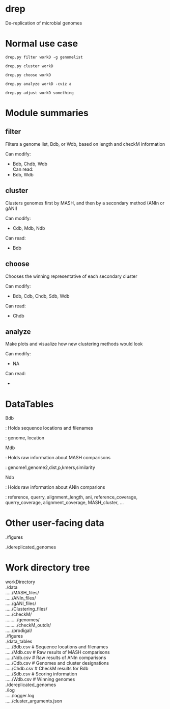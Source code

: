# drep
De-replication of microbial genomes

# Normal use case

```
drep.py filter workD -g genomelist

drep.py cluster workD

drep.py choose workD

drep.py analyze workD -cviz a

drep.py adjust workD something
```

# Module summaries

## filter

Filters a genome list, Bdb, or Wdb, based on length and checkM information

Can modify:  
- Bdb, Chdb, Wdb  
Can read:  
- Bdb, Wdb  

## cluster

Clusters genomes first by MASH, and then by a secondary method (ANIn or gANI)

Can modify:

- Cdb, Mdb, Ndb

Can read:

-  Bdb

## choose

Chooses the winning representative of each secondary cluster

Can modify:

- Bdb, Cdb, Chdb, Sdb, Wdb

Can read:

- Chdb 

## analyze

Make plots and visualize how new clustering methods would look

Can modify:

- NA

Can read:

-

# DataTables

Bdb

:   Holds sequence locations and filenames

:   genome, location

Mdb

:   Holds raw information about MASH comparisons

:   genome1,genome2,dist,p,kmers,similarity

Ndb

:   Holds raw information about ANIn comparions

:   reference, querry, alignment_length, ani, reference_coverage, querry_coverage, alignment_coverage, MASH_cluster, ...

# Other user-facing data

./figures

./dereplicated_genomes

# Work directory tree

workDirectory  
./data  
...../MASH_files/  
...../ANIn_files/  
...../gANI_files/  
...../Clustering_files/  
...../checkM/  
........./genomes/  
........./checkM_outdir/  
...../prodigal/  
./figures  
./data_tables  
...../Bdb.csv  # Sequence locations and filenames  
...../Mdb.csv  # Raw results of MASH comparisons  
...../Ndb.csv  # Raw results of ANIn comparisons  
...../Cdb.csv  # Genomes and cluster designations  
...../Chdb.csv # CheckM results for Bdb  
...../Sdb.csv  # Scoring information  
...../Wdb.csv  # Winning genomes  
./dereplicated_genomes  
./log  
...../logger.log  
...../cluster_arguments.json  